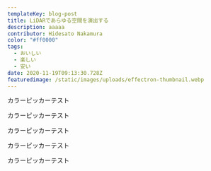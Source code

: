 ```yaml
---
templateKey: blog-post
title: LiDARであらゆる空間を演出する
description: aaaaa
contributor: Hidesato Nakamura
color: "#ff0000"
tags:
  - おいしい
  - 楽しい
  - 安い
date: 2020-11-19T09:13:30.728Z
featuredimage: /static/images/uploads/effectron-thumbnail.webp
---
```


カラーピッカーテスト

カラーピッカーテスト

カラーピッカーテスト

カラーピッカーテスト

カラーピッカーテスト
